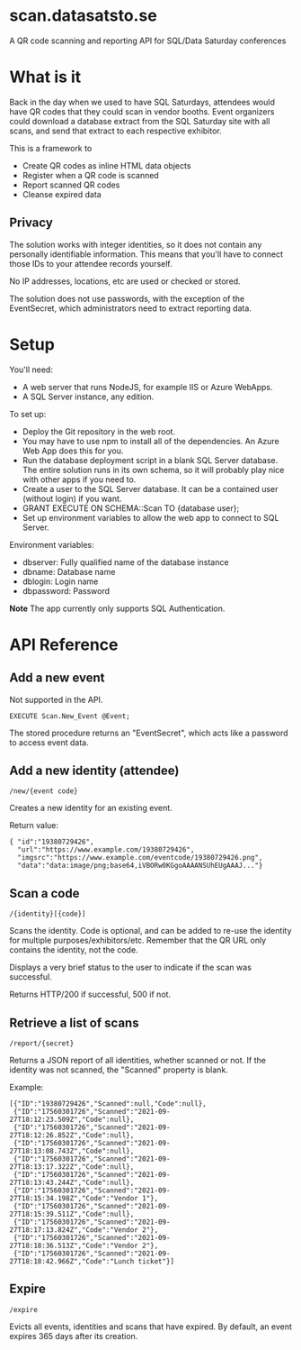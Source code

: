 # scan.datasatsto.se
A QR code scanning and reporting API for SQL/Data Saturday conferences

# What is it

Back in the day when we used to have SQL Saturdays, attendees would have QR codes that they could scan
in vendor booths. Event organizers could download a database extract from the SQL Saturday site with all
scans, and send that extract to each respective exhibitor.

This is a framework to
- Create QR codes as inline HTML data objects
- Register when a QR code is scanned
- Report scanned QR codes
- Cleanse expired data

## Privacy

The solution works with integer identities, so it does not contain any personally identifiable information.
This means that you'll have to connect those IDs to your attendee records yourself.

No IP addresses, locations, etc are used or checked or stored.

The solution does not use passwords, with the exception of the EventSecret, which administrators need to
extract reporting data.

# Setup

You'll need:
- A web server that runs NodeJS, for example IIS or Azure WebApps.
- A SQL Server instance, any edition.

To set up:
- Deploy the Git repository in the web root.
- You may have to use npm to install all of the dependencies. An Azure Web App does this for you.
- Run the database deployment script in a blank SQL Server database. The entire solution runs in its own
  schema, so it will probably play nice with other apps if you need to.
- Create a user to the SQL Server database. It can be a contained user (without login) if you want.
- GRANT EXECUTE ON SCHEMA::Scan TO {database user};
- Set up environment variables to allow the web app to connect to SQL Server.

Environment variables:

- dbserver: Fully qualified name of the database instance
- dbname: Database name
- dblogin: Login name
- dbpassword: Password

**Note** The app currently only supports SQL Authentication.

# API Reference

## Add a new event

Not supported in the API.

```
EXECUTE Scan.New_Event @Event;
```

The stored procedure returns an "EventSecret", which acts like a password to access event data.

## Add a new identity (attendee)

`/new/{event code}`

Creates a new identity for an existing event.

Return value:
```
{ "id":"19380729426",
  "url":"https://www.example.com/19380729426",
  "imgsrc":"https://www.example.com/eventcode/19380729426.png",
  "data":"data:image/png;base64,iVBORw0KGgoAAAANSUhEUgAAAJ..."}
```

## Scan a code

`/{identity}[{code}]`

Scans the identity. Code is optional, and can be added to re-use the identity
for multiple purposes/exhibitors/etc. Remember that the QR URL only contains
the identity, not the code.

Displays a very brief status to the user to indicate if the scan was successful.

Returns HTTP/200 if successful, 500 if not.

## Retrieve a list of scans

`/report/{secret}`

Returns a JSON report of all identities, whether scanned or not. If the identity was
not scanned, the "Scanned" property is blank.

Example:
```
[{"ID":"19380729426","Scanned":null,"Code":null},
 {"ID":"17560301726","Scanned":"2021-09-27T18:12:23.509Z","Code":null},
 {"ID":"17560301726","Scanned":"2021-09-27T18:12:26.852Z","Code":null},
 {"ID":"17560301726","Scanned":"2021-09-27T18:13:08.743Z","Code":null},
 {"ID":"17560301726","Scanned":"2021-09-27T18:13:17.322Z","Code":null},
 {"ID":"17560301726","Scanned":"2021-09-27T18:13:43.244Z","Code":null},
 {"ID":"17560301726","Scanned":"2021-09-27T18:15:34.198Z","Code":"Vendor 1"},
 {"ID":"17560301726","Scanned":"2021-09-27T18:15:39.511Z","Code":null},
 {"ID":"17560301726","Scanned":"2021-09-27T18:17:13.824Z","Code":"Vendor 2"},
 {"ID":"17560301726","Scanned":"2021-09-27T18:18:36.513Z","Code":"Vendor 2"},
 {"ID":"17560301726","Scanned":"2021-09-27T18:18:42.966Z","Code":"Lunch ticket"}]
```

## Expire

`/expire`

Evicts all events, identities and scans that have expired. By default, an event expires
365 days after its creation.
